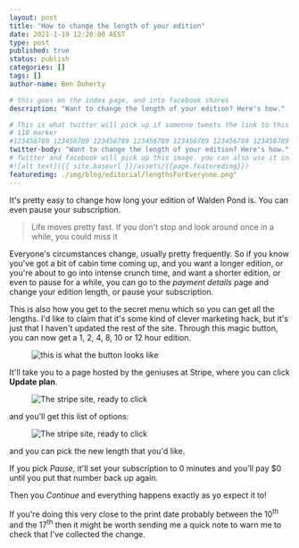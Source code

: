 ```yaml
---
layout: post
title: "How to change the length of your edition"
date: 2021-1-19 12:20:00 AEST
type: post
published: true
status: publish
categories: []
tags: []
author-name: Ben Doherty

# this goes on the index page, and into facebook shares
description: "Want to change the length of your edition? Here's how."

# This is what twitter will pick up if someone tweets the link to this page
# 110 marker
#123456789 123456789 123456789 123456789 123456789 123456789 123456789 123456789 123456789 123456789 123456789 123456789
twitter-body: "Want to change the length of your edition? Here's how."
# Twitter and facebook will pick up this image. you can also use it in a post with: -
#![alt text]({{ site.baseurl }}/assets/{{page.featuredimg}})
featuredimg: ./img/blog/editorial/lengthsForEveryone.png"
---
```


It's pretty easy to change how long your edition of Walden Pond is. You can even pause your subscription.

> Life moves pretty fast. If you don't stop and look around once in a while, you could miss it

<!--more-->

Everyone's circumstances change, usually pretty frequently. So if you know you've got a bit of cabin time coming up, and you want a longer edition, or you're about to go into intense crunch time, and want a shorter edition, or even to pause for a while, you can go to the <em>payment details</em> page and change your edition length, or pause your subscription.

This is also how you get to the secret menu which so you can get all the lengths. I'd like to claim that it's some kind of clever marketing hack, but it's just that I haven't updated the rest of the site. Through this magic button, you can now get a 1, 2, 4, 8, 10 or 12 hour edition.

<figure class="">

![this is what the button looks like](https://waldenpond.press/img/blog/updateSub/manageBillingButton.jpg)

</figure>

It'll take you to a page hosted by the geniuses at Stripe, where you can click **Update plan**.

<figure class="half-width right">

![The stripe site, ready to click](https://waldenpond.press/img/blog/updateSub/update-plan.jpg)

</figure>

and you'll get this list of options:

<figure class="half-width left">

![The stripe site, ready to click](https://waldenpond.press/img/blog/updateSub/prices.jpg)

</figure>

and you can pick the new length that you'd like.

If you pick _Pause_, it'll set your subscription to 0 minutes and you'll pay $0 until you put that number back up again.

Then you _Continue_ and everything happens exactly as yo expect it to!

If you're doing this very close to the print date probably between the 10<sup>th</sup> and the 17<sup>th</sup> then it might be worth sending me a quick note to warn me to check that I've collected the change.

<div style="clear:both"></div>

